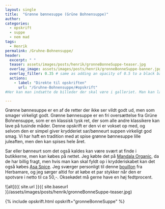 ```yaml
---
layout: single
title:  "Grønne bønnesuppe (Grüne Bohnensuppe)"
author:   
categories: 
  - opskrift
  - suppe 
  - nem mad
tags: 
  - Henrik
permalink: /Gruhne-Bohnensuppe/
header:
  excerpt: " "
  teaser: assets/images/posts/henrik/gronneBonneSuppe-teaser.jpg
  overlay_image: assets/images/posts/henrik/gronneBonneSuppe-banner.jpg
  overlay_filter: 0.35 # same as adding an opacity of 0.5 to a black background
  actions:
    - label: "Direkte til opskriften"
      url: "/Gruhne-Bohnensuppe/#opskrift"
#Her kan man indsætte de billeder der skal være i galleriet. Man kan lave flere gallerier hvis man bare kalder dem noget andet

---
```

Grønne bønnesuppe er en af de retter der ikke ser vildt godt ud, men som smager virkeligt godt. 
Grønne bønnesuppe er en fri oversættelse fra Grüne Bohnensuppe, som er en klassisk tysk ret, der som alle andre klassikere kan lave på tusinde måder. Denne opskrift er den vi er vokset op med, og selvom den er simpel giver krydderiet sar/bønneurt suppen virkeligt god smag. 
Vi har haft en tradition med at spise grønne bønnesuppe lille juleaften, men den kan spises hele året.

Sar eller bønneurt som det også kaldes kan være svært at finde i butikkerne, men kan købes på nettet. Jeg købte det på [Mandala Organic][sarMandala], da de har billig fragt, men hvis man kan skal fyldt op i krydderiskabet kan det også købes [Asa Spice][sarAsa].
Jeg sværger personligt til denne [bouillon][bouillon] fra Herbamare, og jeg sørger altid for at købe et par stykker når den er spotvare i netto til ca 50,-. Oksekødet må gerne have en høj fedtprocent. 

![alt]({{ site.url }}{{ site.baseurl }}/assets/images/posts/henrik/gronneBonneSuppe-teaser.jpg)

[//]: # (Her kommer galleriet)

{% include opskrift.html opskrift="gronneBonneSuppe" %}




[//]: # (Her kan man lave links der kan bruges i teksten uden at fylde)

[bouillon]: https://www.avogel.dk/shop/products/Herbamare_bouillon.php
[sarMandala]: https://mandala-organic.com/product/sar-bonneurt/
[sarAsa]: https://www.asaspice.dk/sar-hel.html